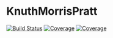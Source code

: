 # KnuthMorrisPratt

[![Build Status](https://travis-ci.com/closekn/KnuthMorrisPratt.jl.svg?branch=master)](https://travis-ci.com/closekn/KnuthMorrisPratt.jl)
[![Coverage](https://codecov.io/gh/closekn/KnuthMorrisPratt.jl/branch/master/graph/badge.svg)](https://codecov.io/gh/closekn/KnuthMorrisPratt.jl)
[![Coverage](https://coveralls.io/repos/github/closekn/KnuthMorrisPratt.jl/badge.svg?branch=master)](https://coveralls.io/github/closekn/KnuthMorrisPratt.jl?branch=master)
